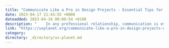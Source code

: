 ```yaml
---
title: "Communicate Like a Pro in Design Projects - Essential Tips for Success"
date: 2023-04-17 21:43:55 +0000
dateadded: 2023-04-18 00:00:54 +0100
description: "    In any professional relationship, communication is essential. As a designer working with a client, this is especially true. In addition to…  Continue reading on UX Planet »  "
link: "https://uxplanet.org/communicate-like-a-pro-in-design-projects-essential-tips-for-success-896f09a72bde?source=rss----819cc2aaeee0---4"
category:
directory: _directory/ux-planet.md
---
```

